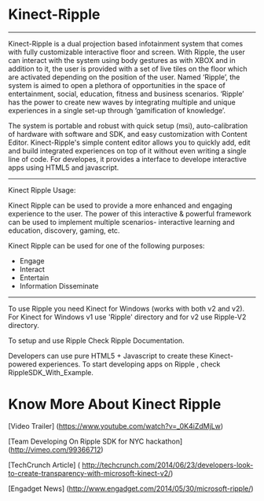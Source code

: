 Kinect-Ripple
=============

*****************************************************************************************************************
Kinect-Ripple is a dual projection based infotainment system that comes with fully customizable interactive floor and screen. With Ripple, the user can interact with the system using body gestures as with XBOX and in addition to it, the user is provided with a set of live tiles on the floor which are activated depending on the position of the user. Named ‘Ripple’, the system is aimed to open a plethora of opportunities in the space of entertainment, social, education, fitness and business scenarios.  ‘Ripple’ has the power to create new waves by integrating multiple and unique experiences in a single set-up through ‘gamification of knowledge’.

The system is portable and robust with quick setup (msi), auto-calibration of hardware with software and SDK, and easy customization with Content Editor. Kinect-Ripple's simple content editor allows you to quickly add, edit and build integrated experiences on top of it without even writing a single line of code. 
For developes, it provides a interface to develope interactive apps using HTML5 and javascript. 

******************************************************************************************************************

Kinect Ripple Usage: 

Kinect Ripple can be used to provide a more enhanced and engaging experience to the user. 
The power of this interactive & powerful framework can be used to implement multiple scenarios- interactive learning and education, discovery, gaming, etc. 

Kinect Ripple can be used for one of the following purposes: 
- Engage 
- Interact 
- Entertain 
- Information Disseminate

*********************************************************************************************************************

To use Ripple you need Kinect for Windows (works with both v2 and v2).
For Kinect for Windows v1 use 'Ripple' directory and for v2 use Ripple-V2 directory.

To setup and use Ripple Check Ripple Documentation.

Developers can use pure HTML5 + Javascript to create these Kinect-powered experiences. To start developing apps on Ripple , check RippleSDK_With_Example.

Know More About Kinect Ripple
================================

[Video Trailer] (https://www.youtube.com/watch?v=_0K4iZdMjLw)

[Team Developing On Ripple SDK for NYC hackathon]  (http://vimeo.com/99366712)

[TechCrunch Article] ( http://techcrunch.com/2014/06/23/developers-look-to-create-transparency-with-microsoft-kinect-v2/)

[Engadget News] (http://www.engadget.com/2014/05/30/microsoft-ripple/)


